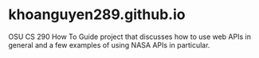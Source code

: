 # khoanguyen289.github.io

OSU CS 290 How To Guide project that discusses how to use web APIs in general and a few examples of using NASA APIs in particular.
